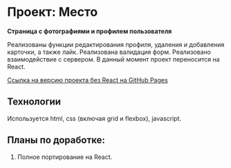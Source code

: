 # Проект: Место
**Страница с фотографиями и профилем пользователя**


Реализованы функции редактирования профиля, удаления и добавления карточки, а также лайк.
Реализована валидация форм.
Реализовано взаимодействие с сервером.
В данный момент проект переносится на React.

[Ссылка на версию проекта без React на GitHub Pages](https://nkvasov.github.io/mesto/)

## Технологии
Используется html, css (включая grid и flexbox), javascript.

## Планы по доработке:
1. Полное портирование на React.
